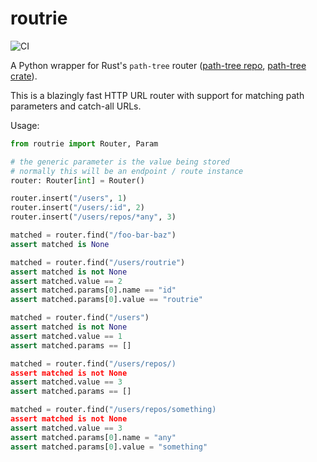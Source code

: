 # routrie

![CI](https://github.com/adriangb/routrie/actions/workflows/python.yaml/badge.svg)

A Python wrapper for Rust's `path-tree` router ([path-tree repo], [path-tree crate]).

This is a blazingly fast HTTP URL router with support for matching path parameters and catch-all URLs.

Usage:

```python
from routrie import Router, Param

# the generic parameter is the value being stored
# normally this will be an endpoint / route instance
router: Router[int] = Router()

router.insert("/users", 1)
router.insert("/users/:id", 2)
router.insert("/users/repos/*any", 3)

matched = router.find("/foo-bar-baz")
assert matched is None

matched = router.find("/users/routrie")
assert matched is not None
assert matched.value == 2
assert matched.params[0].name == "id"
assert matched.params[0].value == "routrie"

matched = router.find("/users")
assert matched is not None
assert matched.value == 1
assert matched.params == []

matched = router.find("/users/repos/)
assert matched is not None
assert matched.value == 3
assert matched.params == []

matched = router.find("/users/repos/something)
assert matched is not None
assert matched.value == 3
assert matched.params[0].name = "any"
assert matched.params[0].value = "something"
```

[path-tree repo]: https://github.com/viz-rs/path-tree
[path-tree crate]: https://crates.io/crates/path-tree/0.1.8/dependencies
